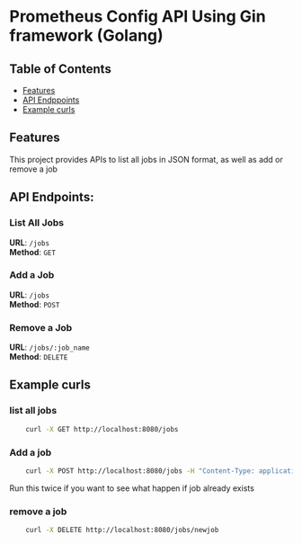 # Prometheus Config API Using Gin framework (Golang)

## Table of Contents

- [Features](#features)
- [API Endppoints](#api-endpoints)
- [Example curls](#example-curls)

## Features

This project provides APIs to list all jobs in JSON format, as well as add or remove a job

## API Endpoints:

### List All Jobs

**URL**: `/jobs`  
**Method**: `GET`

### Add a Job

**URL**: `/jobs`  
**Method**: `POST`

### Remove a Job

**URL**: `/jobs/:job_name`  
**Method**: `DELETE`

## Example curls

### list all jobs 

```sh
    curl -X GET http://localhost:8080/jobs
```

### Add a job 

```sh
    curl -X POST http://localhost:8080/jobs -H "Content-Type: application/json" -d '{"job_name": "newjob", "ip_address": "11.111.111.111"}'
```

Run this twice if you want to see what happen if job already exists

### remove a job 

```sh
    curl -X DELETE http://localhost:8080/jobs/newjob
```

